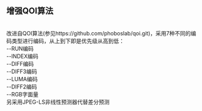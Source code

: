 ## 增强QOI算法<br>
<br>
改进自QOI算法(参见https://github.com/phoboslab/qoi.git)，采用7种不同的编码类型进行编码，从上到下即是优先级从高到低：<br>
--RUN编码<br>
--INDEX编码<br>
--DIFF编码<br>
--DIFF3编码<br>
--LUMA编码<br>
--DIFF2编码<br>
--RGB字面量<br>
另采用JPEG-LS非线性预测器代替差分预测<br>
